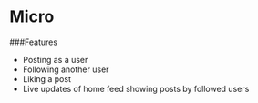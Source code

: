Micro
======

###Features
- Posting as a user
- Following another user
- Liking a post
- Live updates of home feed showing posts by followed users
